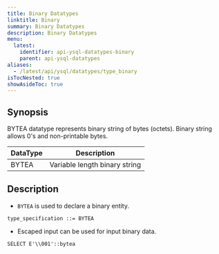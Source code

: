 ```yaml
---
title: Binary Datatypes
linktitle: Binary
summary: Binary Datatypes
description: Binary Datatypes
menu:
  latest:
    identifier: api-ysql-datatypes-binary
    parent: api-ysql-datatypes
aliases:
  - /latest/api/ysql/datatypes/type_binary
isTocNested: true
showAsideToc: true
---
```


## Synopsis
BYTEA datatype represents binary string of bytes (octets). Binary string allows 0's and non-printable bytes.

DataType | Description |
---------|-------------|
BYTEA | Variable length binary string |

## Description
- `BYTEA` is used to declare a binary entity.

```
type_specification ::= BYTEA
```

- Escaped input can be used for input binary data.

```
SELECT E'\\001'::bytea
```


